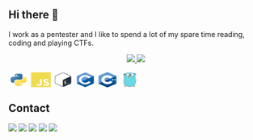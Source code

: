 ## Hi there 👋

I work as a pentester and I like to spend a lot of my spare time reading, coding and playing CTFs.

<div align="middle">
    <a href="https://github.com/torsh4rk">
      <img style="max-width: 100%;" height="180em" src="https://github-readme-stats.vercel.app/api/?username=torsh4rk&theme=chartreuse-dark&show_icons=true&include_all_commits=true&count_private=true" />
    </a>
    <a href="https://github.com/torsh4rk">
      <img style="max-width: 100%;" height="180em" src="https://github-readme-stats.vercel.app/api/top-langs/?username=torsh4rk&langs_count=7&theme=dracula" />
    </a>
</div>
<div style="display: inline_block"><br>
    <img align="center" alt="torsh4rk-Python" height="30" width="40" src="https://raw.githubusercontent.com/devicons/devicon/master/icons/python/python-original.svg">
    <img align="center" alt="torsh4rk-Js" height="30" width="40" src="https://raw.githubusercontent.com/devicons/devicon/master/icons/javascript/javascript-plain.svg">
    <img align="center" alt="torsh4rk-Bash" height="30" width="40" src="https://raw.githubusercontent.com/devicons/devicon/master/icons/bash/bash-original.svg">
    <img align="center" alt="torsh4rk-C" height="30" width="40" src="https://raw.githubusercontent.com/devicons/devicon/master/icons/c/c-original.svg">
    <img align="center" alt="torsh4rk-Cplusplus" height="30" width="40" src="https://raw.githubusercontent.com/devicons/devicon/master/icons/cplusplus/cplusplus-original.svg">
    <img align="center" alt="torsh4rk-Go" height="30" width="40" src="https://raw.githubusercontent.com/devicons/devicon/master/icons/go/go-original.svg">
</div>
    

## Contact

<div style="display: inline_block">
   <a href="https://twitter.com/torsh4rk"><img src="https://img.shields.io/badge/@torsh4rk-grey.svg?style=square&logo=twitter"></a>
   <a href="https://www.linkedin.com/in/cadu-angelotti-b11565127/"><img src="https://img.shields.io/badge/Cadu-Angelotti-blue.svg?style=square&logo=linkedin"></a>
   <a href="https://www.instagram.com/torsh4rk"><img src="https://img.shields.io/badge/@torsh4rk-brown.svg?style=square&logo=instagram"></a>
   <a href="https://hackthebox.eu/profile/102779"><img src="https://img.shields.io/badge/torsh4rk-black?style=square&logo=hackthebox"></a>
   <a href="https://ctftime.org/team/147700"><img src="https://img.shields.io/badge/torsh4rk_CTFtime-darkred?style=square&logo=ctftime" ></a>
</div>
